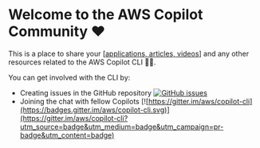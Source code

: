 # Welcome to the AWS Copilot Community ❤️

This is a place to share your [[applications, articles, videos](../community/guides.en.md)] and any other resources related to the AWS Copilot CLI 👩‍✈️.

You can get involved with the CLI by:

* Creating issues in the GitHub repository [![GitHub issues](https://img.shields.io/github/issues/aws/copilot-cli)](https://github.com/aws/copilot-cli/issues) 
* Joining the chat with fellow Copilots [![https://gitter.im/aws/copilot-cli](https://badges.gitter.im/aws/copilot-cli.svg)](https://gitter.im/aws/copilot-cli?utm_source=badge&utm_medium=badge&utm_campaign=pr-badge&utm_content=badge) 
